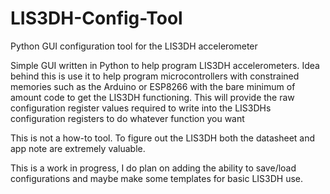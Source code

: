 # LIS3DH-Config-Tool
Python GUI configuration tool for the LIS3DH accelerometer

Simple GUI written in Python to help program LIS3DH accelerometers.
Idea behind this is use it to help program microcontrollers with constrained
memories such as the Arduino or ESP8266 with the bare minimum of amount code 
to get the LIS3DH functioning. This will provide the raw configuration register
values required to write into the LIS3DHs configuration registers to do whatever function
you want

This is not a how-to tool. To figure out the LIS3DH both the datasheet and
app note are extremely valuable.

This is a work in progress,  I do plan on adding the ability to save/load configurations
and maybe make some templates for basic LIS3DH use.
